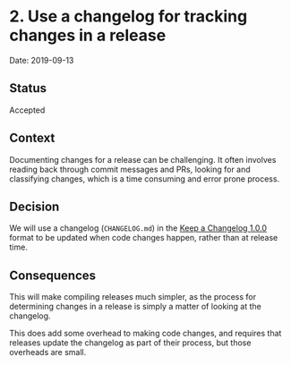 # 2. Use a changelog for tracking changes in a release

Date: 2019-09-13

## Status

Accepted

## Context

Documenting changes for a release can be challenging. It often involves reading
back through commit messages and PRs, looking for and classifying changes, which
is a time consuming and error prone process.

## Decision

We will use a changelog (`CHANGELOG.md`) in the
[Keep a Changelog 1.0.0](https://keepachangelog.com/en/1.0.0/) format to be
updated when code changes happen, rather than at release time.

## Consequences

This will make compiling releases much simpler, as the process for determining
changes in a release is simply a matter of looking at the changelog.

This does add some overhead to making code changes, and requires that releases
update the changelog as part of their process, but those overheads are small.

